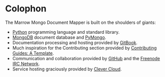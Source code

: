 # Colophon

The Marrow Mongo Document Mapper is built on the shoulders of giants:

* [Python](https://www.python.org/) programming language and standard library.
* [MongoDB](https://www.mongodb.com/) document database and [PyMongo](https://api.mongodb.com/python/current/).
* Documentation processing and hosting provided by [GitBook](http://www.gitbook.com/).
* Much inspiration for the Contributing section provided by [Contributing Guides: A Template](https://github.com/nayafia/contributing-template/).
* Communication and collaboration provided by [GitHub](https://www.github.com/) and the [Freenode IRC Network](http://freenode.net).
* Service hosting graciously provided by [Clever Cloud](https://www.clever-cloud.com/).
